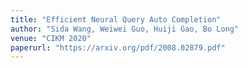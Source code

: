 ```yaml
---
title: "Efficient Neural Query Auto Completion"
author: "Sida Wang, Weiwei Guo, Huiji Gao, Bo Long"
venue: "CIKM 2020"
paperurl: "https://arxiv.org/pdf/2008.02879.pdf"
---
```



